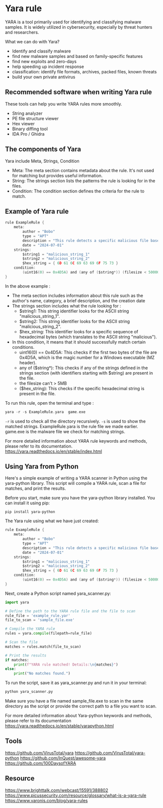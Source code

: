 # Yara rule
YARA is a tool primarily used for identifying and classifying malware samples. It is widely utilized in cybersecurity, especially by threat hunters and researchers.

What we can do with Yara?
- Identify and classify malware
- find new malware samples and based on family-specific features
- find new exploits and zero-days
- help speeding up incident response
- classification: identify file formats, archives, packed files, known threats
- build your own private antivirus

## Recommended software when writing Yara rule
These tools can help you write YARA rules more smoothly.
- String analyzer
- PE file structure viewer
- Hex viewer
- Binary diffing tool
- IDA Pro / Ghidra

## The components of Yara 
Yara include Meta, Strings, Condition
- Meta: The meta section contains metadata about the rule. It's not used for matching but provides useful information.
- String: The strings section lists the patterns the rule is looking for in the files.
- Condition: The condition section defines the criteria for the rule to match.

## Example of Yara rule
```C
rule ExampleRule {
    meta:
        author = "Bobo"
        type = "APT"
        description = "This rule detects a specific malicious file based on known strings."
        date = "2024-07-01"
    strings:
        $string1 = "malicious_string_1"
        $string2 = "malicious_string_2"
        $hex_string = { 6D 61 6C 69 63 69 6F 75 73 }
    condition:
        (uint16(0) == 0x4D5A) and (any of ($string*)) (filesize < 5000000) and ($hex_string)
}
```
In the above example : 
- The meta section includes information about this rule such as the author's name, category, a brief description, and the creation date
- The strings section includes what the rule looking for :
    - $string1: This string identifier looks for the ASCII string "malicious_string_1". 
    - $string2: This string identifier looks for the ASCII string "malicious_string_2". 
    - $hex_string: This identifier looks for a specific sequence of hexadecimal bytes (which translates to the ASCII string "malicious").
- In this condition, it means that it should successfully match certain conditions.
    - uint16(0) == 0x4D5A: This checks if the first two bytes of the file are 0x4D5A, which is the magic number for a Windows executable (MZ header).
    - any of ($string*): This checks if any of the strings defined in the strings section (with identifiers starting with $string) are present in the file.
    - the filesize can't > 5MB
    - ($hex_string): This checks if the specific hexadecimal string is present in the file.

To run this rule, open the terminal and type : 
```c
yara -r -s ExampleRule.yara  game.exe
```
`-r` is used to check all the directory recursively.
`-s` is used to show the matched strings.
ExampleRule.yara is the rule file we made earlier.
game.exe is the malware file we check for matching strings.

For more detailed information about YARA rule keywords and methods, please refer to its documentation.
https://yara.readthedocs.io/en/stable/index.html


## Using Yara from Python
Here's a simple example of writing a YARA scanner in Python using the yara-python library. This script will compile a YARA rule, scan a file for matches, and print the results.

Before you start, make sure you have the yara-python library installed. You can install it using pip:
```
pip install yara-python
```
The Yara rule using what we have just created:
```C
rule ExampleRule {
    meta:
        author = "Bobo"
        type = "APT"
        description = "This rule detects a specific malicious file based on known strings."
        date = "2024-07-01"
    strings:
        $string1 = "malicious_string_1"
        $string2 = "malicious_string_2"
        $hex_string = { 6D 61 6C 69 63 69 6F 75 73 }
    condition:
        (uint16(0) == 0x4D5A) and (any of ($string*)) (filesize < 5000000) and ($hex_string)
}
```
Next, create a Python script named yara_scanner.py:
```python
import yara

# Define the path to the YARA rule file and the file to scan
rule_file = 'example_rule.yar'
file_to_scan = 'sample_file.exe'

# Compile the YARA rule
rules = yara.compile(filepath=rule_file)

# Scan the file
matches = rules.match(file_to_scan)

# Print the results
if matches:
    print(f"YARA rule matched! Details:\n{matches}")
else:
    print("No matches found.")
```
To run the script, save it as yara_scanner.py and run it in your terminal:
```python
python yara_scanner.py
```
Make sure you have a file named sample_file.exe to scan in the same directory as the script or provide the correct path to a file you want to scan.

For more detailed information about Yara-python  keywords and methods, please refer to its documentation
https://yara.readthedocs.io/en/stable/yarapython.html

## Tools
https://github.com/VirusTotal/yara
https://github.com/VirusTotal/yara-python
https://github.com/InQuest/awesome-yara
https://github.com/100DaysofYARA

## Resource
https://www.brighttalk.com/webcast/15591/388802
https://www.picussecurity.com/resource/glossary/what-is-a-yara-rule
https://www.varonis.com/blog/yara-rules

